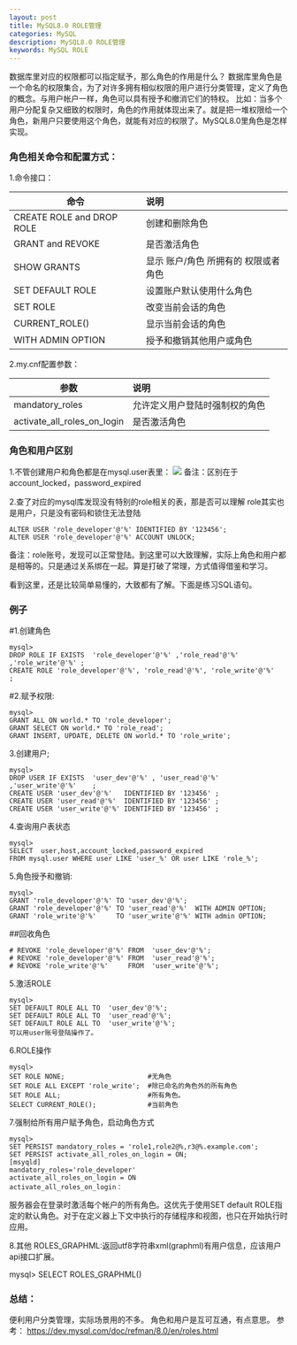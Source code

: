 ```yaml
---
layout: post
title: MySQL8.0 ROLE管理
categories: MySQL
description: MySQL8.0 ROLE管理
keywords: MySQL ROLE
---
```



数据库里对应的权限都可以指定赋予，那么角色的作用是什么？
数据库里角色是一个命名的权限集合，为了对许多拥有相似权限的用户进行分类管理，定义了角色的概念。与用户帐户一样，角色可以具有授予和撤消它们的特权。
比如：当多个用户分配复杂又细致的权限时，角色的作用就体现出来了。就是把一堆权限给一个角色，新用户只要使用这个角色，就能有对应的权限了。MySQL8.0里角色是怎样实现。

### 角色相关命令和配置方式：
1.命令接口：

| 命令| 	说明| 
| ----- | :--------  |
| CREATE ROLE and DROP ROLE| 	创建和删除角色|
| GRANT and REVOKE	| 是否激活角色|
| SHOW GRANTS	| 显示 账户/角色 所拥有的 权限或者角色|
| SET DEFAULT ROLE| 	设置账户默认使用什么角色|
| SET ROLE	| 改变当前会话的角色|
| CURRENT_ROLE()	| 显示当前会话的角色|
| WITH ADMIN OPTION| 	授予和撤销其他用户或角色|


2.my.cnf配置参数：

|参数	|说明|
| ----- | :--------  |
|mandatory_roles|	允许定义用户登陆时强制权的角色|
|activate_all_roles_on_login|	是否激活角色	|

### 角色和用户区别
1.不管创建用户和角色都是在mysql.user表里：
![](https://kevin-cui.github.io/mysqlstone/images/posts/mysql/20210606-04.png)
备注：区别在于account_locked，password_expired

2.查了对应的mysql库发现没有特别的role相关的表，那是否可以理解 role其实也是用户，只是没有密码和锁住无法登陆
```
ALTER USER 'role_developer'@'%' IDENTIFIED BY '123456';
ALTER USER 'role_developer'@'%' ACCOUNT UNLOCK;
```
备注：role账号，发现可以正常登陆。到这里可以大致理解，实际上角色和用户都是相等的。只是通过关系绑在一起。算是打破了常理，方式值得借鉴和学习。

看到这里，还是比较简单易懂的，大致都有了解。下面是练习SQL语句。

### 例子
#1.创建角色
```
mysql>
DROP ROLE IF EXISTS  'role_developer'@'%' ,'role_read'@'%' ,'role_write'@'%' ;
CREATE ROLE 'role_developer'@'%', 'role_read'@'%', 'role_write'@'%'          ;
```
#2.赋予权限:
```
mysql>
GRANT ALL ON world.* TO 'role_developer';
GRANT SELECT ON world.* TO 'role_read';
GRANT INSERT, UPDATE, DELETE ON world.* TO 'role_write';
```
3.创建用户;
```
mysql>
DROP USER IF EXISTS  'user_dev'@'%' , 'user_read'@'%' ,'user_write'@'%'    ;
CREATE USER 'user_dev'@'%'   IDENTIFIED BY '123456' ; 
CREATE USER 'user_read'@'%'  IDENTIFIED BY '123456' ; 
CREATE USER 'user_write'@'%' IDENTIFIED BY '123456' ; 
```
4.查询用户表状态
```
mysql>
SELECT  user,host,account_locked,password_expired 
FROM mysql.user WHERE user LIKE 'user_%' OR user LIKE 'role_%';
```
5.角色授予和撤销:
```
mysql>
GRANT 'role_developer'@'%' TO 'user_dev'@'%';
GRANT 'role_developer'@'%' TO 'user_read'@'%'  WITH ADMIN OPTION;
GRANT 'role_write'@'%'     TO 'user_write'@'%' WITH admin OPTION;
```
##回收角色
```
# REVOKE 'role_developer'@'%' FROM  'user_dev'@'%';
# REVOKE 'role_developer'@'%' FROM  'user_read'@'%';
# REVOKE 'role_write'@'%'     FROM  'user_write'@'%';
```
5.激活ROLE
```
mysql>
SET DEFAULT ROLE ALL TO  'user_dev'@'%';
SET DEFAULT ROLE ALL TO  'user_read'@'%';
SET DEFAULT ROLE ALL TO  'user_write'@'%';
可以用user账号登陆操作了。
```

6.ROLE操作
```
mysql>
SET ROLE NONE;                     #无角色 
SET ROLE ALL EXCEPT 'role_write';  #除已命名的角色外的所有角色            
SET ROLE ALL;                      #所有角色。
SELECT CURRENT_ROLE();             #当前角色  
```

7.强制给所有用户赋予角色，启动角色方式
```
mysql>
SET PERSIST mandatory_roles = 'role1,role2@%,r3@%.example.com';
SET PERSIST activate_all_roles_on_login = ON;
[msyqld]
mandatory_roles='role_developer'
activate_all_roles_on_login = ON
activate_all_roles_on_login：
```
服务器会在登录时激活每个帐户的所有角色。这优先于使用SET default ROLE指定的默认角色。对于在定义器上下文中执行的存储程序和视图，也只在开始执行时应用。

8.其他
ROLES_GRAPHML:返回utf8字符串xml(graphml)有用户信息，应该用户api接口扩展。

mysql>
SELECT ROLES_GRAPHML() 
### 总结：
便利用户分类管理，实际场景用的不多。
角色和用户是互可互通，有点意思。
参考：
https://dev.mysql.com/doc/refman/8.0/en/roles.html
